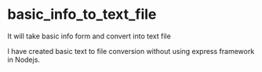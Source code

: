 # basic_info_to_text_file
It will take basic info form and convert into text file

I have created basic text to file conversion without using express framework in Nodejs.

